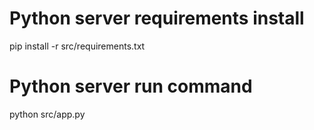 # Python server requirements install
pip install -r src/requirements.txt

# Python server run command
python src/app.py

